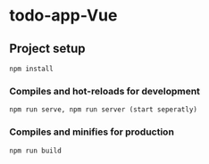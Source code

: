 # todo-app-Vue

## Project setup
```
npm install
```

### Compiles and hot-reloads for development
```
npm run serve, npm run server (start seperatly)
```

### Compiles and minifies for production
```
npm run build
```
